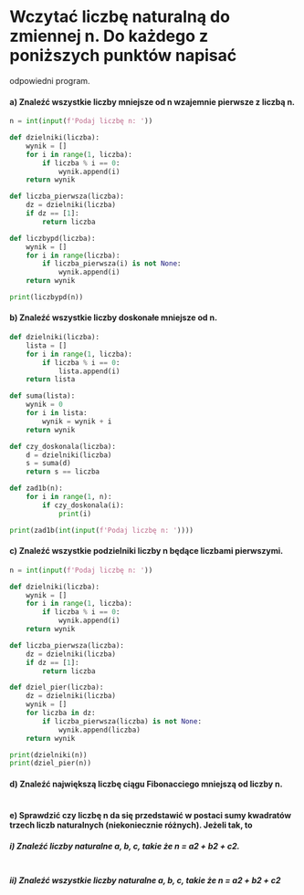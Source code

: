 # Wczytać liczbę naturalną do zmiennej n. Do każdego z poniższych punktów napisać
odpowiedni program.
#### a) Znaleźć wszystkie liczby mniejsze od n wzajemnie pierwsze z liczbą n.
```python
n = int(input(f'Podaj liczbę n: '))

def dzielniki(liczba):
    wynik = []
    for i in range(1, liczba):
        if liczba % i == 0:
            wynik.append(i)
    return wynik

def liczba_pierwsza(liczba):
    dz = dzielniki(liczba)
    if dz == [1]:
        return liczba

def liczbypd(liczba):
    wynik = []
    for i in range(liczba):
        if liczba_pierwsza(i) is not None:
            wynik.append(i)
    return wynik

print(liczbypd(n))
```
#### b) Znaleźć wszystkie liczby doskonałe mniejsze od n.
```python
def dzielniki(liczba):
    lista = []
    for i in range(1, liczba):
        if liczba % i == 0:
            lista.append(i)
    return lista

def suma(lista):
    wynik = 0
    for i in lista:
        wynik = wynik + i
    return wynik

def czy_doskonala(liczba):
    d = dzielniki(liczba)
    s = suma(d)
    return s == liczba

def zad1b(n):
    for i in range(1, n):
        if czy_doskonala(i):
            print(i)

print(zad1b(int(input(f'Podaj liczbę n: '))))
```
#### c) Znaleźć wszystkie podzielniki liczby n będące liczbami pierwszymi.
```python
n = int(input(f'Podaj liczbę n: '))

def dzielniki(liczba):
    wynik = []
    for i in range(1, liczba):
        if liczba % i == 0:
            wynik.append(i)
    return wynik

def liczba_pierwsza(liczba):
    dz = dzielniki(liczba)
    if dz == [1]:
        return liczba

def dziel_pier(liczba):
    dz = dzielniki(liczba)
    wynik = []
    for liczba in dz:
        if liczba_pierwsza(liczba) is not None:
            wynik.append(liczba)
    return wynik

print(dzielniki(n))
print(dziel_pier(n))
```
#### d) Znaleźć największą liczbę ciągu Fibonacciego mniejszą od liczby n.

```python

```
#### e) Sprawdzić czy liczbę n da się przedstawić w postaci sumy kwadratów trzech liczb naturalnych (niekoniecznie różnych). Jeżeli tak, to

##### i) Znaleźć liczby naturalne a, b, c, takie że n = a2 + b2 + c2.
```python

```
##### ii) Znaleźć wszystkie liczby naturalne a, b, c, takie że n = a2 + b2 + c2
```python

```
